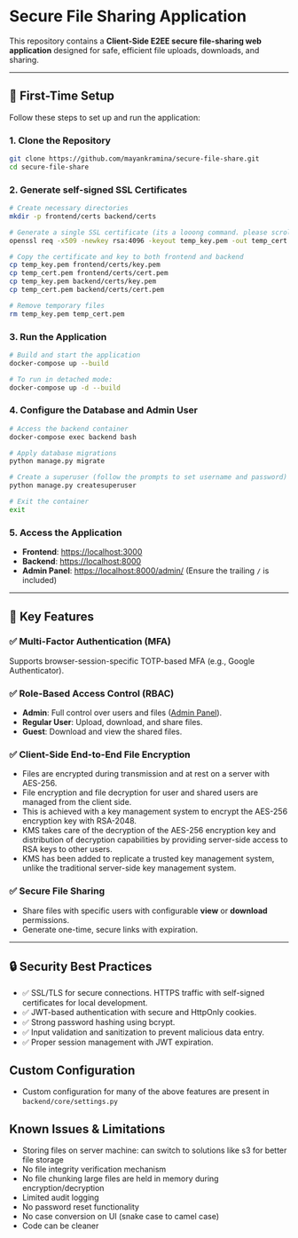 
# Secure File Sharing Application  

This repository contains a **Client-Side E2EE secure file-sharing web application** designed for safe, efficient file uploads, downloads, and sharing.

---

## 🚀 First-Time Setup  

Follow these steps to set up and run the application:  

### 1. Clone the Repository

```bash  
git clone https://github.com/mayankramina/secure-file-share.git  
cd secure-file-share  
```  

### 2. Generate self-signed SSL Certificates

```bash  
# Create necessary directories  
mkdir -p frontend/certs backend/certs  

# Generate a single SSL certificate (its a looong command. please scroll towards right and copy complete command)
openssl req -x509 -newkey rsa:4096 -keyout temp_key.pem -out temp_cert.pem -days 365 -nodes -subj "/C=US/ST=State/L=City/O=Organization/CN=localhost" -addext "subjectAltName = DNS:localhost,IP:127.0.0.1" 

# Copy the certificate and key to both frontend and backend  
cp temp_key.pem frontend/certs/key.pem  
cp temp_cert.pem frontend/certs/cert.pem  
cp temp_key.pem backend/certs/key.pem  
cp temp_cert.pem backend/certs/cert.pem  

# Remove temporary files  
rm temp_key.pem temp_cert.pem  
```  

### 3. Run the Application

```bash  
# Build and start the application  
docker-compose up --build  

# To run in detached mode:  
docker-compose up -d --build  
```  

### 4. Configure the Database and Admin User

```bash  
# Access the backend container  
docker-compose exec backend bash  

# Apply database migrations  
python manage.py migrate  

# Create a superuser (follow the prompts to set username and password)  
python manage.py createsuperuser  

# Exit the container  
exit  
```  

### 5. Access the Application

- **Frontend**: [https://localhost:3000](https://localhost:3000)  
- **Backend**: [https://localhost:8000](https://localhost:8000)  
- **Admin Panel**: [https://localhost:8000/admin/](https://localhost:8000/admin/) (Ensure the trailing `/` is included)  

---

## 🌟 Key Features  

### ✅ **Multi-Factor Authentication (MFA)**  
Supports browser-session-specific TOTP-based MFA (e.g., Google Authenticator).  

### ✅ **Role-Based Access Control (RBAC)**  
- **Admin**: Full control over users and files ([Admin Panel](https://localhost:8000/admin/)).  
- **Regular User**: Upload, download, and share files.  
- **Guest**: Download and view the shared files.  

### ✅ **Client-Side End-to-End File Encryption**  
- Files are encrypted during transmission and at rest on a server with AES-256.
- File encryption and file decryption for user and shared users are managed from the client side.
- This is achieved with a key management system to encrypt the AES-256 encryption key with RSA-2048.
- KMS takes care of the decryption of the AES-256 encryption key and distribution of decryption capabilities by providing server-side access to RSA keys to other users.
- KMS has been added to replicate a trusted key management system, unlike the traditional server-side key management system.

### ✅ **Secure File Sharing**  
- Share files with specific users with configurable **view** or **download** permissions.  
- Generate one-time, secure links with expiration.  

---

## 🔒 Security Best Practices  

- ✅ SSL/TLS for secure connections. HTTPS traffic with self-signed certificates for local development.
- ✅ JWT-based authentication with secure and HttpOnly cookies.  
- ✅ Strong password hashing using bcrypt. 
- ✅ Input validation and sanitization to prevent malicious data entry.  
- ✅ Proper session management with JWT expiration.  

## Custom Configuration
- Custom configuration for many of the above features are present in ```backend/core/settings.py```

## Known Issues & Limitations
- Storing files on server machine: can switch to solutions like s3 for better file storage
- No file integrity verification mechanism
- No file chunking large files are held in memory during encryption/decryption
- Limited audit logging
- No password reset functionality
- No case conversion on UI (snake case to camel case)
- Code can be cleaner
